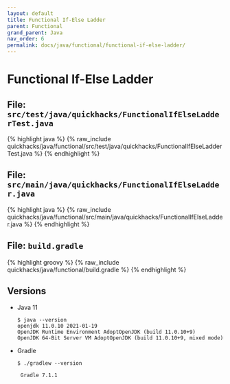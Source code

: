 ```yaml
---
layout: default
title: Functional If-Else Ladder
parent: Functional
grand_parent: Java
nav_order: 6
permalink: docs/java/functional/functional-if-else-ladder/
---
```


# Functional If-Else Ladder

## File: `src/test/java/quickhacks/FunctionalIfElseLadderTest.java`

{% highlight java %}
{% raw_include quickhacks/java/functional/src/test/java/quickhacks/FunctionalIfElseLadderTest.java %}
{% endhighlight %}

## File: `src/main/java/quickhacks/FunctionalIfElseLadder.java`

{% highlight java %}
{% raw_include quickhacks/java/functional/src/main/java/quickhacks/FunctionalIfElseLadder.java %}
{% endhighlight %}

## File: `build.gradle`

{% highlight groovy %}
{% raw_include quickhacks/java/functional/build.gradle %}
{% endhighlight %}

## Versions

- Java 11

  ```console
  $ java --version
  openjdk 11.0.10 2021-01-19
  OpenJDK Runtime Environment AdoptOpenJDK (build 11.0.10+9)
  OpenJDK 64-Bit Server VM AdoptOpenJDK (build 11.0.10+9, mixed mode)
  ```

- Gradle

  ```console
  $ ./gradlew --version

   Gradle 7.1.1
  ```
